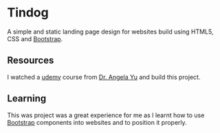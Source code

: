  # Tindog 
   A simple and static landing page design for websites build using HTML5, CSS and [Bootstrap](https://getbootstrap.com/).

## Resources 
   I watched a [udemy](https://www.udemy.com/) course from [Dr. Angela Yu](https://www.udemy.com/user/4b4368a3-b5c8-4529-aa65-2056ec31f37e/) and build this project.  

## Learning 
   This was project was a great experience for me as I learnt how to use  [Bootstrap](https://getbootstrap.com/) components into websites and to position it properly. 
